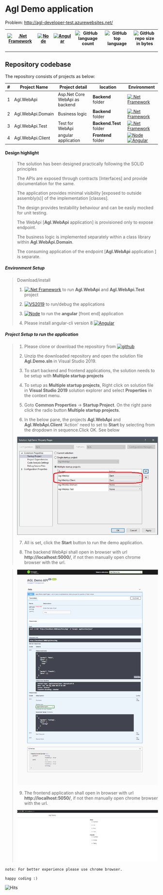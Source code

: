 # Agl Demo application

Problem: 
http://agl-developer-test.azurewebsites.net/

[![.Net Framework](https://img.shields.io/badge/DotNet-3.1_Framework-blue.svg?style=plastic)](https://www.microsoft.com/net/download/dotnet-core/3.1) |[![Node](https://img.shields.io/badge/NodeJs-v12-blue.svg?style=plastic)](https://nodejs.org/en/download/) | [![Angular](https://img.shields.io/badge/angular-8-blue)](https://angular.io/) | ![GitHub language count](https://img.shields.io/github/languages/count/ajeetx/Agl.Code.Demo.svg) | ![GitHub top language](https://img.shields.io/github/languages/top/ajeetx/Agl.Code.Demo.svg) |![GitHub repo size in bytes](https://img.shields.io/github/repo-size/ajeetx/Agl.Code.Demo.svg) 
| --- | ---          | ---        | ---      | ---        |  --- |

---------------------------------------

## Repository codebase
 
The repository consists of projects as below:


| # |Project Name | Project detail | location| Environment |
| ---| ---  | ---           | ---          | --- |
| 1 | Agl.WebApi | Asp.Net Core WebApi as backend  |  **Backend** folder | [![.Net Framework](https://img.shields.io/badge/DotNet-3.1_Framework-blue.svg?style=plastic)](https://www.microsoft.com/net/download/dotnet-core/3.1)|
| 2 | Agl.WebApi.Domain | Business logic  |  **Backend** folder | [![.Net Framework](https://img.shields.io/badge/DotNet-3.1_Framework-blue.svg?style=plastic)](https://www.microsoft.com/net/download/dotnet-core/3.1)|
| 3 | Agl.WebApi.Test | Test for WebApi |  **Backend.Test** folder | [![.Net Framework](https://img.shields.io/badge/DotNet-3.1_Framework-blue.svg?style=plastic)](https://www.microsoft.com/net/download/dotnet-core/3.1)| 
| 4 | Agl.WebApi.Client | angular application   | **Frontend** folder | [![Node](https://img.shields.io/badge/Node-Js-blue.svg?style=plastic)](https://nodejs.org/en/download/)  [![Angular](https://img.shields.io/badge/angular-8-blue)](https://angular.io/) |

#### Design highlight
>
>   The solution has been designed practically following the SOLID principles
>
>   The APIs are exposed through contracts [Interfaces] and provide documentation for the same.
>
>   The application provides minimal visibility [exposed to outside assembly(s)] of the implementation [classes].
>
>   The design provides testability behaviour and can be easily mocked for unit testing.
>
>   The WebApi [**Agl.WebApi** application] is provisioned only to expose endpoint.
>
>   The business logic is implemented separately within a class library within **Agl.WebApi.Domain**.
>   
>   The consuming application of the endpoint [**Agl.WebApi** application ] is separate.
>
>   
##### Environment Setup

> Download/install   	
>	1. [![.Net Framework](https://img.shields.io/badge/DotNet-3.1_Framework-blue.svg?style=plastic)](https://www.microsoft.com/net/download/dotnet-core/3.1) to run **Agl.WebApi** and **Agl.WebApi.Test** project
>   
>   2. [![VS2019](https://img.shields.io/badge/VS-2019-blue.svg?style=plastic)](https://visualstudio.microsoft.com/vs//) to run/debug the applications
>   
>	3. [![Node](https://img.shields.io/badge/NodeJs-v12-blue.svg?style=plastic)](https://nodejs.org/en/download/) to run the **angular** [front end] application
>   
>   4. Please install angular-cli version 8 [![Angular](https://img.shields.io/badge/angular-8-blue)](https://angular.io/)
>   

##### Project Setup to run the application

>   1. Please clone or download the repository from [![github](https://img.shields.io/badge/git-hub-blue.svg?style=plastic)](https://github.com/AJEETX/Agl.Code.Demo) 
>   
>   2. Unzip the downloaded repository and open the solution file **Agl.Demo.sln** in Visual Studio 2019.
>
>   3. To start backend and frontend applications, the solution needs to be setup with **Multiple startup projects**
>   
>   4. To setup as **Multiple startup projects**, Right click on solution file in **Visual Studio 2019** solution explorer and select **Properties** in the context menu.
>
>   5. Goto **Common Properties** -> **Startup Project**. On the right pane click the radio button **Multiple startup projects**.
>
>   6. In the below pane, the projects **Agl.WebApi** and **Agl.WebApi.Client** 'Action' need to set to **Start** by selecting from the dropdown in sequence.Click OK. See below
>
>   <img width=“100%” alt="multiple-project-setup" src="./multiple-project-setup.PNG">
>
>   7. All is set, click the **Start** button to run the demo application.
>
>   8. The backend WebApi shall open in browser with url **http://localhost:5000/**, if not then manually open chrome browser with the url.

>   <img width=“100%” alt="backend" src="./backend.PNG">
>
>   9. The frontend application shall open in browser with url **http://localhost:5050/**, if not then manually open chrome browser with the url.
>     
>   <img width=“100%” alt="frontend" src="./frontend.PNG">

```
note: For better experience please use chrome browser.
```
```
happy coding :)
```
![Hits](https://hitcounter.pythonanywhere.com/count/tag.svg?url=https%3A%2F%2Fgithub.com%2Fajeetx%2Fagi.code.demo)
